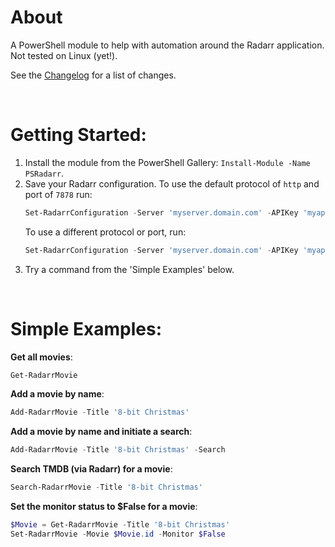 # About

A PowerShell module to help with automation around the Radarr application. Not tested on Linux (yet!).

See the [Changelog](CHANGELOG.md) for a list of changes.

<br>

# Getting Started:

1. Install the module from the PowerShell Gallery: `Install-Module -Name PSRadarr`.
2. Save your Radarr configuration. To use the default protocol of `http` and port of `7878` run:
   ```powershell
   Set-RadarrConfiguration -Server 'myserver.domain.com' -APIKey 'myapikey' -RootFolderPath 'D:\Movies'
   ```
   To use a different protocol or port, run:
   ```powershell
   Set-RadarrConfiguration -Server 'myserver.domain.com' -APIKey 'myapikey' -Protocol 'https' -Port 443
   ```
3. Try a command from the 'Simple Examples' below.

<br>

# Simple Examples:

**Get all movies**:
```powershell
Get-RadarrMovie
```

**Add a movie by name**:
```powershell
Add-RadarrMovie -Title '8-bit Christmas'
```

**Add a movie by name and initiate a search**:
```powershell
Add-RadarrMovie -Title '8-bit Christmas' -Search
```

**Search TMDB (via Radarr) for a movie**:
```powershell
Search-RadarrMovie -Title '8-bit Christmas'
```

**Set the monitor status to $False for a movie**:
```powershell
$Movie = Get-RadarrMovie -Title '8-bit Christmas'
Set-RadarrMovie -Movie $Movie.id -Monitor $False
```

